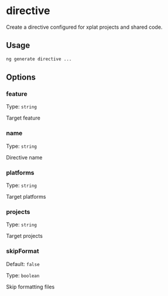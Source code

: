 # directive

Create a directive configured for xplat projects and shared code.

## Usage

```bash
ng generate directive ...

```

## Options

### feature

Type: `string`

Target feature

### name

Type: `string`

Directive name

### platforms

Type: `string`

Target platforms

### projects

Type: `string`

Target projects

### skipFormat

Default: `false`

Type: `boolean`

Skip formatting files
